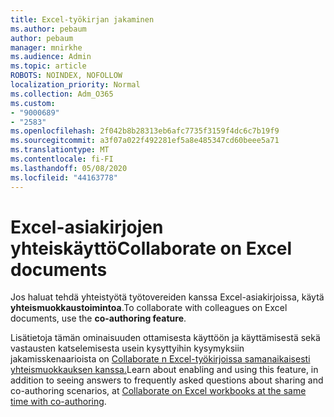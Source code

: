 ```yaml
---
title: Excel-työkirjan jakaminen
ms.author: pebaum
author: pebaum
manager: mnirkhe
ms.audience: Admin
ms.topic: article
ROBOTS: NOINDEX, NOFOLLOW
localization_priority: Normal
ms.collection: Adm_O365
ms.custom:
- "9000689"
- "2583"
ms.openlocfilehash: 2f042b8b28313eb6afc7735f3159f4dc6c7b19f9
ms.sourcegitcommit: a3f07a022f492281ef5a8e485347cd60beee5a71
ms.translationtype: MT
ms.contentlocale: fi-FI
ms.lasthandoff: 05/08/2020
ms.locfileid: "44163778"
---
```

# <a name="collaborate-on-excel-documents"></a><span data-ttu-id="9f8fd-102">Excel-asiakirjojen yhteiskäyttö</span><span class="sxs-lookup"><span data-stu-id="9f8fd-102">Collaborate on Excel documents</span></span>

<span data-ttu-id="9f8fd-103">Jos haluat tehdä yhteistyötä työtovereiden kanssa Excel-asiakirjoissa, käytä **yhteismuokkaustoimintoa**.</span><span class="sxs-lookup"><span data-stu-id="9f8fd-103">To collaborate with colleagues on Excel documents, use the **co-authoring feature**.</span></span> 

<span data-ttu-id="9f8fd-104">Lisätietoja tämän ominaisuuden ottamisesta käyttöön ja käyttämisestä sekä vastausten katselemisesta usein kysyttyihin kysymyksiin jakamisskenaarioista on [Collaborate n Excel-työkirjoissa samanaikaisesti yhteismuokkauksen kanssa.](https://support.office.com/article/7152aa8b-b791-414c-a3bb-3024e46fb104)</span><span class="sxs-lookup"><span data-stu-id="9f8fd-104">Learn about enabling and using this feature, in addition to seeing answers to frequently asked questions about sharing and co-authoring scenarios, at [Collaborate on Excel workbooks at the same time with co-authoring](https://support.office.com/article/7152aa8b-b791-414c-a3bb-3024e46fb104).</span></span>
